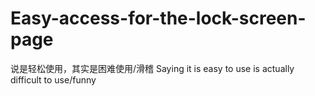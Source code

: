 # Easy-access-for-the-lock-screen-page
说是轻松使用，其实是困难使用/滑稽 Saying it is easy to use is actually difficult to use/funny
